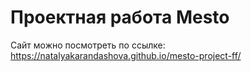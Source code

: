 # Проектная работа Mesto
Сайт можно посмотреть по ссылке: https://natalyakarandashova.github.io/mesto-project-ff/
